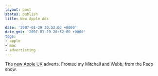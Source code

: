 ```yaml
---
layout: post
status: publish
title: New Apple Ads

date: '2007-01-29 20:52:00 +0000'
date_gmt: '2007-01-29 20:52:00 +0000'
tags:
- apple
- mac
- advertisting
---
```

The <a href="http://www.apple.com/uk/getamac/ads/">new Apple UK</a> adverts. Fronted my Mitchell and Webb, from the Peep show.
